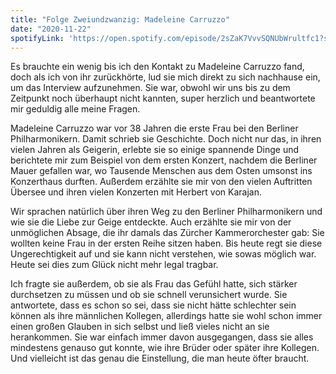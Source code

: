 ```yaml
---
title: "Folge Zweiundzwanzig: Madeleine Carruzzo"
date: "2020-11-22"
spotifyLink: 'https://open.spotify.com/episode/2sZaK7VvvSQNUbWrultfc1?si=idQfsGtbRVqZ_L5v2VEtFA'
---
```

Es brauchte ein wenig bis ich den Kontakt zu Madeleine Carruzzo fand, doch als ich von ihr zurückhörte, lud sie mich direkt zu sich nachhause ein, um das Interview aufzunehmen. 
Sie war, obwohl wir uns bis zu dem Zeitpunkt noch überhaupt nicht kannten, super herzlich und beantwortete mir geduldig alle meine Fragen. 

Madeleine Carruzzo war vor 38 Jahren die erste Frau bei den Berliner Philharmonikern. Damit schrieb sie Geschichte. 
Doch nicht nur das, in ihren vielen Jahren als Geigerin, erlebte sie so einige spannende Dinge und berichtete mir zum Beispiel von dem ersten Konzert, nachdem die Berliner Mauer gefallen war, wo Tausende Menschen aus dem Osten umsonst ins Konzerthaus durften. 
Außerdem erzählte sie mir von den vielen Auftritten Übersee und ihren vielen Konzerten mit Herbert von Karajan. 

Wir sprachen natürlich über ihren Weg zu den Berliner Philharmonikern und wie sie die Liebe zur Geige entdeckte. 
Auch erzählte sie mir von der unmöglichen Absage, die ihr damals das Zürcher Kammerorchester gab: Sie wollten keine Frau in der ersten Reihe sitzen haben. 
Bis heute regt sie diese Ungerechtigkeit auf und sie kann nicht verstehen, wie sowas möglich war. Heute sei dies zum Glück nicht mehr legal tragbar. 

Ich fragte sie außerdem, ob sie als Frau das Gefühl hatte, sich stärker durchsetzen zu müssen und ob sie schnell verunsichert wurde. 
Sie antwortete, dass es schon so sei, dass sie nicht hätte schlechter sein können als ihre männlichen Kollegen, allerdings hatte sie wohl schon immer einen großen Glauben in sich selbst und ließ vieles nicht an sie herankommen. 
Sie war einfach immer davon ausgegangen, dass sie alles mindestens genauso gut konnte, wie ihre Brüder oder später ihre Kollegen. 
Und vielleicht ist das genau die Einstellung, die man heute öfter braucht. 
